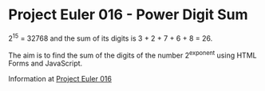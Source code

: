 # Project Euler 016 - Power Digit Sum

2<sup>15</sup> = 32768 and the sum of its digits is 3 + 2 + 7 + 6 + 8 = 26.

The aim is to find the sum of the digits of the number 2<sup>exponent</sup> using
HTML Forms and JavaScript.

Information at [Project Euler 016](https://projecteuler.net/problem=16)

